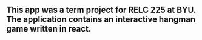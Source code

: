 ## This app was a term project for RELC 225 at BYU. The application contains an interactive hangman game written in react.
